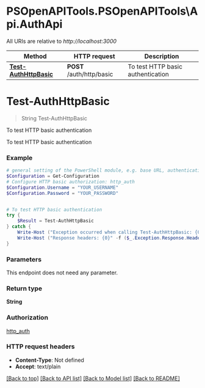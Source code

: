 # PSOpenAPITools.PSOpenAPITools\Api.AuthApi

All URIs are relative to *http://localhost:3000*

Method | HTTP request | Description
------------- | ------------- | -------------
[**Test-AuthHttpBasic**](AuthApi.md#Test-AuthHttpBasic) | **POST** /auth/http/basic | To test HTTP basic authentication


<a id="Test-AuthHttpBasic"></a>
# **Test-AuthHttpBasic**
> String Test-AuthHttpBasic<br>

To test HTTP basic authentication

To test HTTP basic authentication

### Example
```powershell
# general setting of the PowerShell module, e.g. base URL, authentication, etc
$Configuration = Get-Configuration
# Configure HTTP basic authorization: http_auth
$Configuration.Username = "YOUR_USERNAME"
$Configuration.Password = "YOUR_PASSWORD"


# To test HTTP basic authentication
try {
    $Result = Test-AuthHttpBasic
} catch {
    Write-Host ("Exception occurred when calling Test-AuthHttpBasic: {0}" -f ($_.ErrorDetails | ConvertFrom-Json))
    Write-Host ("Response headers: {0}" -f ($_.Exception.Response.Headers | ConvertTo-Json))
}
```

### Parameters
This endpoint does not need any parameter.

### Return type

**String**

### Authorization

[http_auth](../README.md#http_auth)

### HTTP request headers

 - **Content-Type**: Not defined
 - **Accept**: text/plain

[[Back to top]](#) [[Back to API list]](../README.md#documentation-for-api-endpoints) [[Back to Model list]](../README.md#documentation-for-models) [[Back to README]](../README.md)

